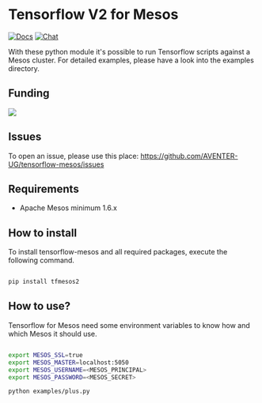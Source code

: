 # Tensorflow V2 for Mesos

[![Docs](https://img.shields.io/static/v1?label=&message=Issues&color=brightgreen)](https://github.com/AVENTER-UG/tensorflow-mesos/issues)
[![Chat](https://img.shields.io/static/v1?label=&message=Chat&color=brightgreen)](https://matrix.to/#/#mesos:matrix.aventer.biz?via=matrix.aventer.biz)

With these python module it's possible to run Tensorflow scripts against a Mesos cluster. For 
detailed examples, please have a look into the examples directory.

## Funding

[![](https://www.paypalobjects.com/en_US/i/btn/btn_donateCC_LG.gif)](https://www.paypal.com/donate/?hosted_button_id=H553XE4QJ9GJ8)

## Issues

To open an issue, please use this place: https://github.com/AVENTER-UG/tensorflow-mesos/issues

## Requirements

- Apache Mesos minimum 1.6.x

## How to install

To install tensorflow-mesos and all required packages, execute the following command.

```bash

pip install tfmesos2

```

## How to use?

Tensorflow for Mesos need some environment variables to know how and which Mesos it should use.

```bash

export MESOS_SSL=true
export MESOS_MASTER=localhost:5050
export MESOS_USERNAME=<MESOS_PRINCIPAL>
export MESOS_PASSWORD=<MESOS_SECRET>

python examples/plus.py

```
